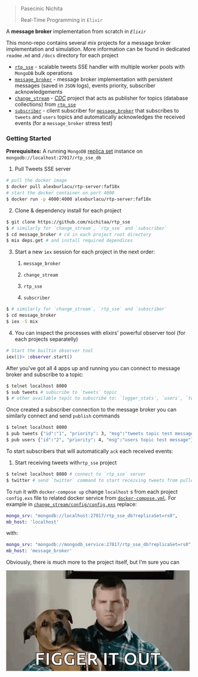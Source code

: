 > Pasecinic Nichita
>
> Real-Time Programming in `Elixir`



A **message broker** implementation from scratch in *`Elixir`* 

This mono-repo contains several mix projects for a message broker implementation and simulation. More information can be found in dedicated `readme.md` and `/docs` directory for each project

- [`rtp_sse`](./rtp_sse/readme.md) - scalable tweets SSE handler with multiple worker pools with `MongoDB` bulk operations
- [`message_broker`](./message_broker/readme.md) - message broker implementation with persistent messages (saved in `JSON` logs), events priority, subscriber acknowledgements
- [`change_stream`](./change_stream) - [*CDC*](https://www.striim.com/blog/change-data-capture-cdc-what-it-is-and-how-it-works/) project that acts as publisher for topics (database collections) from [`rtp_sse`](./rtp_sse/readme.md)
- [`subscriber`](./subscriber) - client subscriber for [`message_broker`](./message_broker/readme.md) that subscribes to `tweets` and `users` topics and automatically acknowledges the received events (for a `message_broker` stress test)



### **Getting Started**

**Prerequisites:** A running `MongoDB` [replica set](https://www.mongodb.com/docs/manual/tutorial/deploy-replica-set/) instance on `mongodb://localhost:27017/rtp_sse_db`

1. Pull Tweets SSE server

```bash
# pull the docker image
$ docker pull alexburlacu/rtp-server:faf18x
# start the docker container on port 4000
$ docker run -p 4000:4000 alexburlacu/rtp-server:faf18x
```

2. Clone & dependency install for each project

```bash
$ git clone https://github.com/nichitaa/rtp_sse 
$ # similarly for `change_stream`, `rtp_sse` and `subscriber`
$ cd message_broker # cd in each project root directory
$ mix deps.get # and install required dependices
```

3. Start a new `iex` session for each project in the next order:

   1. `message_broker`

   1. `change_stream`

   1. `rtp_sse`

   1. `subscriber`

```bash
$ # similarly for `change_stream`, `rtp_sse` and `subscriber`
$ cd message_broker
$ iex -S mix
```

4. You can inspect the processes with elixirs' powerful observer tool (for each projects separatelly)

```elixir
# Start the builtin observer tool
iex(1)> :observer.start()
```

After you've got all 4 apps up and running you can connect to message broker and subscribe to a topic:

```bash
$ telnet localhost 8000
$ sub tweets # subscribe to `tweets` topic
$ # other available topic to subscribe to: `logger_stats`, `users`, `tweets_stats`, `users_stats`
```

Once created a subscriber connection to the message broker you can similarly connect and send `publish` commands

```bash
$ telnet localhost 8000
$ pub tweets {"id":"1", "priority": 3, "msg":"tweets topic test message"}
$ pub users {"id":"2", "priority": 4, "msg":"users topic test message"}
```

To start subscribers that will automatically `ack` each received events:

1. Start receiving tweets with`rtp_sse` project 

```bash
$ telnet localhost 8080 # connect to `rtp_sse` server
$ twitter # send `twitter` command to start receiving tweets from pulled docker container
```



To run it with `docker-compose up` change `localhost` s from each project `config.exs` file to related docker service from [`docker-compose.yml`](./docker-compose.yml). For example in [`change_stream/config/config.exs`](./change_stream/config/config.exs) replace:

```elixir
mongo_srv: "mongodb://localhost:27017/rtp_sse_db?replicaSet=rs0",
mb_host: 'localhost'
```

with:

```elixir
mongo_srv: "mongodb://mongodb_service:27017/rtp_sse_db?replicaSet=rs0",
mb_host: 'message_broker'
```

Obviously, there is much more to the project itself, but I'm sure you can

![figure-it-out](./message_broker/docs/images/figure-it-out.gif)
